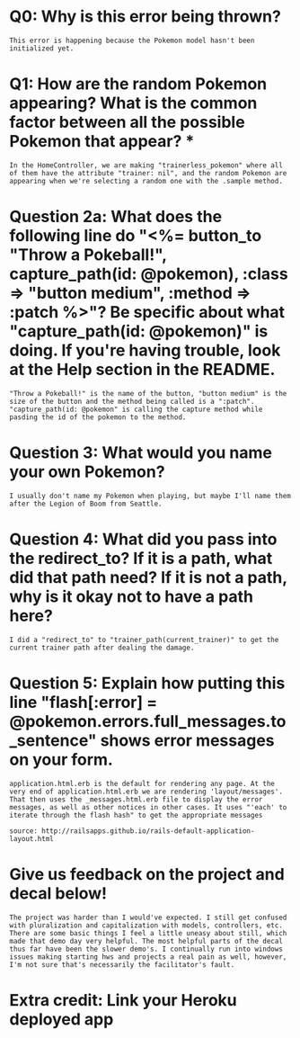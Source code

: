 # Q0: Why is this error being thrown?
	
	This error is happening because the Pokemon model hasn't been initialized yet.

# Q1: How are the random Pokemon appearing? What is the common factor between all the possible Pokemon that appear? *

	In the HomeController, we are making "trainerless_pokemon" where all of them have the attribute "trainer: nil", and the random Pokemon are appearing when we're selecting a random one with the .sample method.

# Question 2a: What does the following line do "<%= button_to "Throw a Pokeball!", capture_path(id: @pokemon), :class => "button medium", :method => :patch %>"? Be specific about what "capture_path(id: @pokemon)" is doing. If you're having trouble, look at the Help section in the README.
	
	"Throw a Pokeball!" is the name of the button, "button medium" is the size of the button and the method being called is a ":patch". "capture_path(id: @pokemon" is calling the capture method while pasding the id of the pokemon to the method.

# Question 3: What would you name your own Pokemon?

	I usually don't name my Pokemon when playing, but maybe I'll name them after the Legion of Boom from Seattle. 

# Question 4: What did you pass into the redirect_to? If it is a path, what did that path need? If it is not a path, why is it okay not to have a path here?

	I did a "redirect_to" to "trainer_path(current_trainer)" to get the current trainer path after dealing the damage.

# Question 5: Explain how putting this line "flash[:error] = @pokemon.errors.full_messages.to_sentence" shows error messages on your form.

	application.html.erb is the default for rendering any page. At the very end of application.html.erb we are rendering 'layout/messages'. That then uses the _messages.html.erb file to display the error messages, as well as other notices in other cases. It uses "'each' to iterate through the flash hash" to get the appropriate messages

	source: http://railsapps.github.io/rails-default-application-layout.html

# Give us feedback on the project and decal below!

	The project was harder than I would've expected. I still get confused with pluralization and capitalization with models, controllers, etc. There are some basic things I feel a little uneasy about still, which made that demo day very helpful. The most helpful parts of the decal thus far have been the slower demo's. I continually run into windows issues making starting hws and projects a real pain as well, however, I'm not sure that's necessarily the facilitator's fault. 

# Extra credit: Link your Heroku deployed app
	
